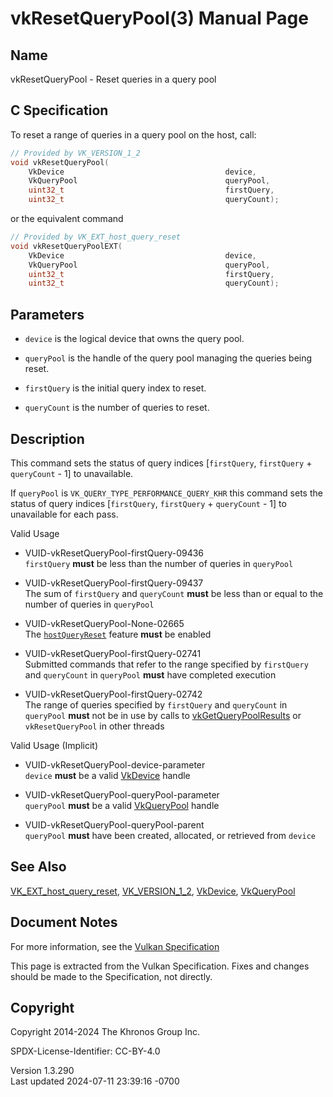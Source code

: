 # vkResetQueryPool(3) Manual Page

## Name

vkResetQueryPool - Reset queries in a query pool



## <a href="#_c_specification" class="anchor"></a>C Specification

To reset a range of queries in a query pool on the host, call:

``` c
// Provided by VK_VERSION_1_2
void vkResetQueryPool(
    VkDevice                                    device,
    VkQueryPool                                 queryPool,
    uint32_t                                    firstQuery,
    uint32_t                                    queryCount);
```

or the equivalent command

``` c
// Provided by VK_EXT_host_query_reset
void vkResetQueryPoolEXT(
    VkDevice                                    device,
    VkQueryPool                                 queryPool,
    uint32_t                                    firstQuery,
    uint32_t                                    queryCount);
```

## <a href="#_parameters" class="anchor"></a>Parameters

- `device` is the logical device that owns the query pool.

- `queryPool` is the handle of the query pool managing the queries being
  reset.

- `firstQuery` is the initial query index to reset.

- `queryCount` is the number of queries to reset.

## <a href="#_description" class="anchor"></a>Description

This command sets the status of query indices \[`firstQuery`,
`firstQuery` + `queryCount` - 1\] to unavailable.

If `queryPool` is `VK_QUERY_TYPE_PERFORMANCE_QUERY_KHR` this command
sets the status of query indices \[`firstQuery`, `firstQuery` +
`queryCount` - 1\] to unavailable for each pass.

Valid Usage

- <a href="#VUID-vkResetQueryPool-firstQuery-09436"
  id="VUID-vkResetQueryPool-firstQuery-09436"></a>
  VUID-vkResetQueryPool-firstQuery-09436  
  `firstQuery` **must** be less than the number of queries in
  `queryPool`

- <a href="#VUID-vkResetQueryPool-firstQuery-09437"
  id="VUID-vkResetQueryPool-firstQuery-09437"></a>
  VUID-vkResetQueryPool-firstQuery-09437  
  The sum of `firstQuery` and `queryCount` **must** be less than or
  equal to the number of queries in `queryPool`

<!-- -->

- <a href="#VUID-vkResetQueryPool-None-02665"
  id="VUID-vkResetQueryPool-None-02665"></a>
  VUID-vkResetQueryPool-None-02665  
  The <a
  href="https://registry.khronos.org/vulkan/specs/1.3-extensions/html/vkspec.html#features-hostQueryReset"
  target="_blank" rel="noopener"><code>hostQueryReset</code></a> feature
  **must** be enabled

- <a href="#VUID-vkResetQueryPool-firstQuery-02741"
  id="VUID-vkResetQueryPool-firstQuery-02741"></a>
  VUID-vkResetQueryPool-firstQuery-02741  
  Submitted commands that refer to the range specified by `firstQuery`
  and `queryCount` in `queryPool` **must** have completed execution

- <a href="#VUID-vkResetQueryPool-firstQuery-02742"
  id="VUID-vkResetQueryPool-firstQuery-02742"></a>
  VUID-vkResetQueryPool-firstQuery-02742  
  The range of queries specified by `firstQuery` and `queryCount` in
  `queryPool` **must** not be in use by calls to
  [vkGetQueryPoolResults](https://registry.khronos.org/vulkan/specs/1.3-extensions/man/html/vkGetQueryPoolResults.html) or
  `vkResetQueryPool` in other threads

Valid Usage (Implicit)

- <a href="#VUID-vkResetQueryPool-device-parameter"
  id="VUID-vkResetQueryPool-device-parameter"></a>
  VUID-vkResetQueryPool-device-parameter  
  `device` **must** be a valid [VkDevice](https://registry.khronos.org/vulkan/specs/1.3-extensions/man/html/VkDevice.html) handle

- <a href="#VUID-vkResetQueryPool-queryPool-parameter"
  id="VUID-vkResetQueryPool-queryPool-parameter"></a>
  VUID-vkResetQueryPool-queryPool-parameter  
  `queryPool` **must** be a valid [VkQueryPool](https://registry.khronos.org/vulkan/specs/1.3-extensions/man/html/VkQueryPool.html) handle

- <a href="#VUID-vkResetQueryPool-queryPool-parent"
  id="VUID-vkResetQueryPool-queryPool-parent"></a>
  VUID-vkResetQueryPool-queryPool-parent  
  `queryPool` **must** have been created, allocated, or retrieved from
  `device`

## <a href="#_see_also" class="anchor"></a>See Also

[VK_EXT_host_query_reset](https://registry.khronos.org/vulkan/specs/1.3-extensions/man/html/VK_EXT_host_query_reset.html),
[VK_VERSION_1_2](https://registry.khronos.org/vulkan/specs/1.3-extensions/man/html/VK_VERSION_1_2.html), [VkDevice](https://registry.khronos.org/vulkan/specs/1.3-extensions/man/html/VkDevice.html),
[VkQueryPool](https://registry.khronos.org/vulkan/specs/1.3-extensions/man/html/VkQueryPool.html)

## <a href="#_document_notes" class="anchor"></a>Document Notes

For more information, see the <a
href="https://registry.khronos.org/vulkan/specs/1.3-extensions/html/vkspec.html#vkResetQueryPool"
target="_blank" rel="noopener">Vulkan Specification</a>

This page is extracted from the Vulkan Specification. Fixes and changes
should be made to the Specification, not directly.

## <a href="#_copyright" class="anchor"></a>Copyright

Copyright 2014-2024 The Khronos Group Inc.

SPDX-License-Identifier: CC-BY-4.0

Version 1.3.290  
Last updated 2024-07-11 23:39:16 -0700
